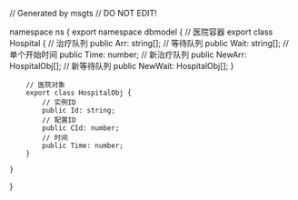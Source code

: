 // Generated by msgts
// DO NOT EDIT!

namespace ns {
	export namespace dbmodel {
		// 医院容器
		export class Hospital {	
			// 治疗队列
			public Arr: string[]; 
			// 等待队列
			public Wait: string[]; 
			// 单个开始时间
			public Time: number; 
			// 新治疗队列
			public NewArr: HospitalObj[]; 
			// 新等待队列
			public NewWait: HospitalObj[]; 
		}
		
		// 医院对象
		export class HospitalObj {	
			// 实例ID
			public Id: string; 
			// 配置ID
			public CId: number; 
			// 时间
			public Time: number; 
		}
		
	}
}
